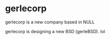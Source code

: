 # gerlecorp
gerlecorp is a new company based in NULL

gerlecorp is designing a new BSD (gerleBSD). 
lol
